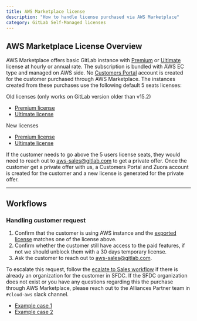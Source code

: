 ```yaml
---
title: AWS Marketplace license
description: "How to handle license purchased via AWS Marketplace"
category: GitLab Self-Managed licenses
---
```


## AWS Marketplace License Overview

AWS Marketplace offers basic GitLab instance with [Premium](https://aws.amazon.com/marketplace/pp/prodview-amk6tacbois2k) or [Ultimate](https://aws.amazon.com/marketplace/pp/prodview-g6ktjmpuc33zk) license at hourly or annual rate. The subscription is bundled with AWS EC type and managed on AWS side. No [Customers Portal](https://customers.gitlab.com/customers/sign_in) account is created for the customer purchased through AWS Marketplace. The instances created from these purchases use the following default 5 seats licenses:

Old licenses (only works on GitLab version older than v15.2)

- [Premium license](https://customers.gitlab.com/admin/license/118882)
- [Ultimate license](https://customers.gitlab.com/admin/license/71075)

New licenses

- [Premium license](https://customers.gitlab.com/admin/license/1099015)
- [Ultimate license](https://customers.gitlab.com/admin/license/1099017)

If the customer needs to go above the 5 users license seats, they would need to reach out to <aws-sales@gitlab.com> to get a private offer. Once the customer get a private offer with us, a Customers Portal and Zuora account is created for the customer and a new license is generated for the private offer.

---

## Workflows

### Handling customer request

1. Confirm that the customer is using AWS instance and the [exported license](https://docs.gitlab.com/subscriptions/self_managed/#export-your-license-usage) matches one of the license above.
1. Confirm whether the customer still have access to the paid features, if not we should unblock them with a 30 days temporary license.
1. Ask the customer to reach out to <aws-sales@gitlab.com>.

To escalate this request, follow the [ecalate to Sales workflow](/handbook/support/license-and-renewals/workflows/working_with_sales#general-workflow) if there is already an organization for the customer in SFDC. If the SFDC organization does not exist or you have any questions regarding this the purchase through AWS Marketplace, please reach out to the Alliances Partner team in `#cloud-aws` slack channel.

- [Example case 1](https://gitlab.zendesk.com/agent/tickets/199133)
- [Example case 2](https://gitlab.zendesk.com/agent/tickets/324283)
